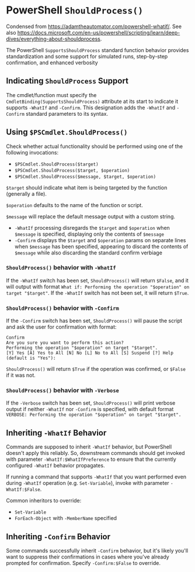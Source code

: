 # PowerShell `ShouldProcess()`
Condensed from https://adamtheautomator.com/powershell-whatif/. See also https://docs.microsoft.com/en-us/powershell/scripting/learn/deep-dives/everything-about-shouldprocess.

The PowerShell `SupportsShouldProcess` standard function behavior provides standardization and some support for simulated runs, step-by-step confirmation, and enhanced verbosity

## Indicating `ShouldProcess` Support

The cmdlet/function must specify the `CmdletBinding(SupportsShouldProcess)` attribute at its start to indicate it supports `-WhatIf` and `-Confirm`. This designation adds the `-WhatIf` and `-Confirm` standard parameters to its syntax.


## Using `$PSCmdlet.ShouldProcess()`
Check whether actual functionality should be performed using one of the following invocations:

* `$PSCmdlet.ShouldProcess($target)`
* `$PSCmdlet.ShouldProcess($target, $operation)`
* `$PSCmdlet.ShouldProcess($message, $target, $operation)`

`$target` should indicate what item is being targeted by the function (generally a file).

`$operation` defaults to the name of the function or script.

`$message` will replace the default message output with a custom string.
* `-WhatIf` processing disregards the `$target` and `$operation` when `$message` is specified, displaying only the contents of `$message`
* `-Confirm` displays the `$target` and `$operation` params on separate lines when `$message` has been specified, appearing to discard the contents of `$message` while also discarding the standard confirm verbiage

### `ShouldProcess()` behavior with `-WhatIf`
If the `-WhatIf` switch has been set, `ShouldProcess()` will return `$False`, and it will output with format `What if: Performing the operation "$operation" on target "$target"`. If the `-WhatIf` switch has not been set, it will return `$True`.

### `ShouldProcess()` behavior with `-Confirm`
If the `-Confirm` switch has been set, `ShouldProcess()` will pause the script and ask the user for confirmation with format:

```
Confirm
Are you sure you want to perform this action?
Performing the operation "$operation" on target "$target".
[Y] Yes [A] Yes to All [N] No [L] No to All [S] Suspend [?] Help (default is "Yes"):
```

`ShouldProcess()` will return `$True` if the operation was confirmed, or `$False` if it was not.

### `ShouldProcess()` behavior with `-Verbose`
If the `-Verbose` switch has been set, `ShouldProcess()` will print verbose output if neither `-WhatIf` nor `-Confirm` is specified, with default format `VERBOSE: Performing the operation "$operation" on target "$target".`




## Inheriting `-WhatIf` Behavior
Commands are supposed to inherit `-WhatIf` behavior, but PowerShell doesn't apply this reliably. So, downstream commands should get invoked with parameter `-WhatIf:$WhatIfPreference` to ensure that the currently configured `-WhatIf` behavior propagates.

If running a command that supports `-WhatIf` that you want performed even during `-WhatIf` operation (e.g. `Set-Variable`), invoke with parameter `-WhatIf:$False`.

Common inheritors to override:
* `Set-Variable`
* `ForEach-Object` with `-MemberName` specified


## Inheriting `-Confirm` Behavior
Some commands successfully inherit `-Confirm` behavior, but it's likely you'll want to suppress their confirmations in cases where you've already prompted for confirmation. Specify `-Confirm:$False` to override.